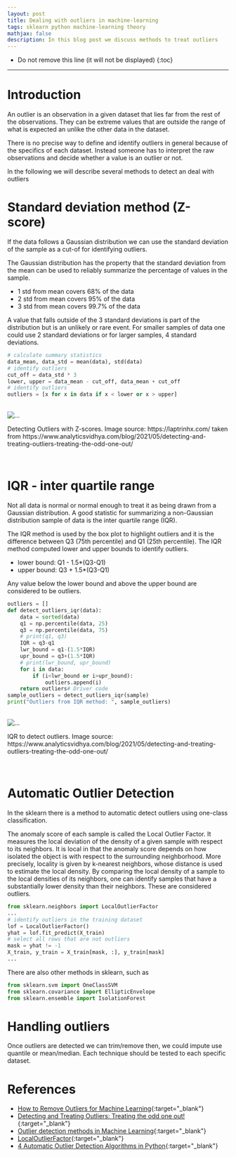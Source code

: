 ```yaml
---
layout: post
title: Dealing with outliers in machine-learning
tags: sklearn python machine-learning theory
mathjax: false
description: In this blog post we discuss methods to treat outliers
---
```


* Do not remove this line (it will not be displayed)
{:toc}

---

# Introduction

An outlier is an observation in a given dataset that lies far from the rest of the observations. They can be extreme values that are outside the range of what is expected an unlike the other data in the dataset.

There is no precise way to define and identify outliers in general because of the specifics of each dataset. Instead someone has to interpret the raw observations and decide whether a value is an outlier or not.

In the following we will describe several methods to detect an deal with outliers

# Standard deviation method (Z-score)

If the data follows a Gaussian distribution we can use the standard deviation of the sample as a cut-of for identifying outliers.

The Gaussian distribution has the property that the standard deviation from the mean can be used to reliably summarize the percentage of values in the sample.

- 1 std from mean covers 68% of the data
- 2 std from mean covers 95% of the data
- 3 std from mean covers 99.7% of the data

A value that falls outside of the 3 standard deviations is part of the distribution but is an unlikely or rare event. For smaller samples of data one could use 2 standard 
deviations or for larger samples, 4 standard deviations.

```python
# calculate summary statistics
data_mean, data_std = mean(data), std(data)
# identify outliers
cut_off = data_std * 3
lower, upper = data_mean - cut_off, data_mean + cut_off
# identify outliers
outliers = [x for x in data if x < lower or x > upper]
```

<br/>
<div class="card center-image" style="max-width: 40rem;">
  <img src="{{site.baseurl}}/assets/images/fig1_OLD.png" class="card-img-top" alt="...">
  <div class="card-body">
    <p class="card-text">Detecting Outliers with Z-scores. Image source: https://laptrinhx.com/ taken from https://www.analyticsvidhya.com/blog/2021/05/detecting-and-treating-outliers-treating-the-odd-one-out/</p>
  </div>
</div>
<br/>

# IQR - inter quartile range

Not all data is normal or normal enough to treat it as being drawn from a Gaussian distribution. A good statistic for summarizing a non-Gaussian distribution sample of data is the inter quartile range (IQR).

The IQR method is used by the box plot to highlight outliers and it is the difference between Q3 (75th percentile) and Q1 (25th percentile). The IQR method computed lower and upper bounds to identify outliers.

- lower bound: Q1 - 1.5*(Q3-Q1)
- upper bound: Q3 + 1.5*(Q3-Q1)

Any value below the lower bound and above the upper bound are considered to be outliers.

```python
outliers = []
def detect_outliers_iqr(data):
    data = sorted(data)
    q1 = np.percentile(data, 25)
    q3 = np.percentile(data, 75)
    # print(q1, q3)
    IQR = q3-q1
    lwr_bound = q1-(1.5*IQR)
    upr_bound = q3+(1.5*IQR)
    # print(lwr_bound, upr_bound)
    for i in data: 
        if (i<lwr_bound or i>upr_bound):
            outliers.append(i)
    return outliers# Driver code
sample_outliers = detect_outliers_iqr(sample)
print("Outliers from IQR method: ", sample_outliers)
```
<br/>
<div class="card center-image" style="max-width: 40rem;">
  <img src="{{site.baseurl}}/assets/images/fig2_OLD.png" class="card-img-top" alt="...">
  <div class="card-body">
    <p class="card-text">IQR to detect outliers. Image source: https://www.analyticsvidhya.com/blog/2021/05/detecting-and-treating-outliers-treating-the-odd-one-out/</p>
  </div>
</div>
<br/>

# Automatic Outlier Detection

In the sklearn there is a method to automatic detect outliers using one-class classification.

The anomaly score of each sample is called the Local Outlier Factor. It measures the local deviation of the density of a given sample with respect to its neighbors. It is local in that the anomaly score depends on how isolated the object is with respect to the surrounding neighborhood. More precisely, locality is given by k-nearest neighbors, whose distance is used to estimate the local density. By comparing the local density of a sample to the local densities of its neighbors, one can identify samples that have a substantially lower density than their neighbors. These are considered outliers.

```python
from sklearn.neighbors import LocalOutlierFactor
...
# identify outliers in the training dataset
lof = LocalOutlierFactor()
yhat = lof.fit_predict(X_train)
# select all rows that are not outliers
mask = yhat != -1
X_train, y_train = X_train[mask, :], y_train[mask]
...
```

There are also other methods in sklearn, such as 

```python
from sklearn.svm import OneClassSVM
from sklearn.covariance import EllipticEnvelope
from sklearn.ensemble import IsolationForest
```

# Handling outliers

Once outliers are detected we can trim/remove then, we could impute use quantile or mean/median. Each technique should be tested to each specific dataset.


# References

- [How to Remove Outliers for Machine Learning](https://machinelearningmastery.com/how-to-use-statistics-to-identify-outliers-in-data/){:target="_blank"}
- [Detecting and Treating Outliers: Treating the odd one out!](https://www.analyticsvidhya.com/blog/2021/05/detecting-and-treating-outliers-treating-the-odd-one-out/){:target="_blank"}
- [Outlier detection methods in Machine Learning](https://towardsdatascience.com/outlier-detection-methods-in-machine-learning-1c8b7cca6cb8){:target="_blank"}
- [LocalOutlierFactor](https://scikit-learn.org/stable/modules/generated/sklearn.neighbors.LocalOutlierFactor.html#sklearn.neighbors.LocalOutlierFactor){:target="_blank"}
- [4 Automatic Outlier Detection Algorithms in Python](https://machinelearningmastery.com/model-based-outlier-detection-and-removal-in-python/){:target="_blank"}